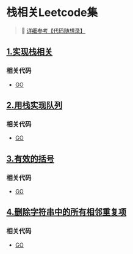 # 栈相关Leetcode集

> &#128227; [详细参考【代码随想录】](https://programmercarl.com/%E6%A0%88%E4%B8%8E%E9%98%9F%E5%88%97%E7%90%86%E8%AE%BA%E5%9F%BA%E7%A1%80.html)<i class="fa fa-external-link"></i>

## [1.实现栈相关](#)

### 相关代码
- [GO](./../code/go/03_stack/01_new_stack/)

## [2.用栈实现队列](https://leetcode.cn/problems/implement-queue-using-stacks/)

### 相关代码
- [GO](./../code/go/03_stack/02_queue/queue.go)

## [3.有效的括号](https://leetcode.cn/problems/valid-parentheses/)

### 相关代码
- [GO](./../code/go/03_stack/03_valid_parentheses/valid_parentheses.go)

## [4.删除字符串中的所有相邻重复项](https://leetcode.cn/problems/remove-all-adjacent-duplicates-in-string/)

### 相关代码
- [GO](./../code/go/03_stack/04_remove_duplicates/remove_duplicates.go )